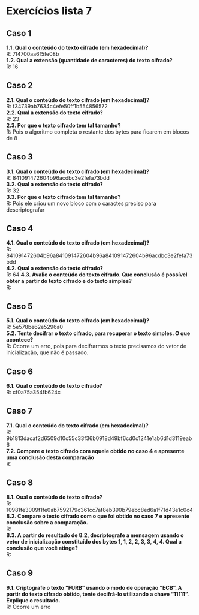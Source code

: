 
# Exercícios lista 7

## Caso 1
**1.1. Qual o conteúdo do texto cifrado (em hexadecimal)?**  
R: 7f4700aa6f5fe08b  
**1.2. Qual a extensão (quantidade de caracteres) do texto cifrado?**  
R: 16  

## Caso 2
**2.1. Qual o conteúdo do texto cifrado (em hexadecimal)?**  
R: f34739ab7634c4efe50ff1b554856572  
**2.2. Qual a extensão do texto cifrado?**  
R: 23  
**2.3. Por que o texto cifrado tem tal tamanho?**  
R: Pois o algoritmo completa o restante dos bytes para ficarem em blocos de 8  

## Caso 3
**3.1. Qual o conteúdo do texto cifrado (em hexadecimal)?**  
R: 841091472604b96acdbc3e2fefa73bdd  
**3.2. Qual a extensão do texto cifrado?**  
R: 32  
**3.3. Por que o texto cifrado tem tal tamanho?**  
R: Pois ele criou um novo bloco com o caractes preciso para descriptografar  

## Caso 4
**4.1. Qual o conteúdo do texto cifrado (em hexadecimal)?**  
R: 841091472604b96a841091472604b96a841091472604b96acdbc3e2fefa73bdd   
**4.2. Qual a extensão do texto cifrado?**  
R: 64
**4.3. Avalie o conteúdo do texto cifrado. Que conclusão é possível obter a partir do texto cifrado e do texto simples?**  
R:  

## Caso 5
**5.1. Qual o conteúdo do texto cifrado (em hexadecimal)?**  
R: 5e578be62e5296a0  
**5.2. Tente decifrar o texto cifrado, para recuperar o texto simples. O que acontece?**  
R: Ocorre um erro, pois para decifrarmos o texto precisamos do vetor de inicialização, que não é passado.  

## Caso 6
**6.1. Qual o conteúdo do texto cifrado?**  
R: cf0a75a354fb624c  

## Caso 7
**7.1. Qual o conteúdo do texto cifrado (em hexadecimal)?**  
R: 9b1813dacaf2d6509d10c55c33f36b0918d49bf6cd0c1241e1ab6d1d3119eab6  
**7.2. Compare o texto cifrado com aquele obtido no caso 4 e apresente uma conclusão desta comparação**  
R:  

## Caso 8
**8.1. Qual o conteúdo do texto cifrado?**  
R: 10981fe3009f1fe0ab7592179c361cc7af8eb390b79ebc8ed6a1f71d43e1c0c4  
**8.2. Compare o texto cifrado com o que foi obtido no caso 7 e apresente conclusão sobre a comparação.**  
R:  
**8.3. A partir do resultado de 8.2, decriptografe a mensagem usando o vetor de inicialização constituído dos bytes 1, 1,
2, 2, 3, 3, 4, 4. Qual a conclusão que você atinge?**  
R:  

## Caso 9
**9.1. Criptografe o texto “FURB” usando o modo de operação “ECB”. A partir do texto cifrado obtido, tente decifrá-lo
utilizando a chave “11111”. Explique o resultado.**  
R: Ocorre um erro  
